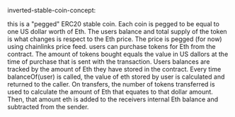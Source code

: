 inverted-stable-coin-concept:

this is a "pegged" ERC20 stable coin. Each coin is pegged to be equal to one US dollar worth of Eth. The users balance and total supply of the token is what changes is respect to the Eth price. The price is pegged (for now) using chainlinks price feed. users can purchase tokens for Eth from the contract. The amount of tokens bought equals the value in US dallors at the time of purchase that is sent with the transaction. Users balances are tracked by the amount of Eth they have stored in the contract. Every time balanceOf(user) is called, the value of eth stored by user is calculated and returned to the caller. On transfers, the number of tokens transferred is used to calculate the amount of Eth that equates to that dollar amount. Then, that amount eth is added to the receivers internal Eth balance and subtracted from the sender.
